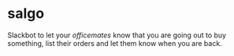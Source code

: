 # salgo

Slackbot to let your _officemates_ know that you are going out to buy something, list their orders and let them know when you are back.
